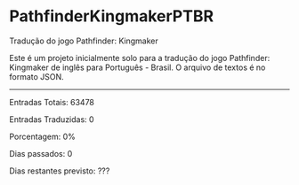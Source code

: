 # PathfinderKingmakerPTBR
Tradução do jogo Pathfinder: Kingmaker

Este é um projeto inicialmente solo para a tradução do jogo Pathfinder: Kingmaker de inglês para Português - Brasil. O arquivo de textos é no formato JSON.

---

Entradas Totais: 63478

Entradas Traduzidas: 0

Porcentagem: 0%

Dias passados: 0

Dias restantes previsto: ???
